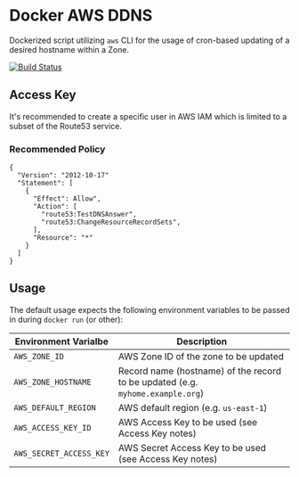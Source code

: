 # Docker AWS DDNS

Dockerized script utilizing `aws` CLI for the usage of cron-based updating of
a desired hostname within a Zone.

[![Build Status](https://ci.bdebyl.net/api/badges/bdebyl/docker-awsddns/status.svg)](https://ci.bdebyl.net/bdebyl/docker-awsddns)

## Access Key

It's recommended to create a specific user in AWS IAM which is limited to a
subset of the Route53 service.

### Recommended Policy

```text
{
  "Version": "2012-10-17"
  "Statement": [
    {
      "Effect": Allow",
      "Action": [
        "route53:TestDNSAnswer",
        "route53:ChangeResourceRecordSets",
      ],
      "Resource": "*"
    }
  ]
}
```

## Usage

The default usage expects the following environment variables to be passed in
during `docker run` (or other):

| Environment Varialbe    | Description                                                                    |
|-------------------------|--------------------------------------------------------------------------------|
| `AWS_ZONE_ID`           | AWS Zone ID of the zone to be updated                                          |
| `AWS_ZONE_HOSTNAME`     | Record name (hostname) of the record to be updated (e.g. `myhome.example.org`) |
| `AWS_DEFAULT_REGION`    | AWS default region (e.g. `us-east-1`)                                          |
| `AWS_ACCESS_KEY_ID`     | AWS Access Key to be used (see Access Key notes)                               |
| `AWS_SECRET_ACCESS_KEY` | AWS Secret Access Key to be used (see Access Key notes)                        |

